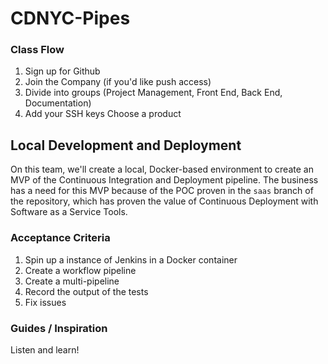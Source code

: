 # CDNYC-Pipes


### Class Flow

1. Sign up for Github
1. Join the Company (if you'd like push access)
1. Divide into groups (Project Management, Front End, Back End, Documentation)
1. Add your SSH keys Choose a product

## Local Development and Deployment

On this team, we'll create a local, Docker-based environment to create an MVP of the Continuous Integration and Deployment pipeline. The business has a need for this MVP because of the POC proven in the `saas` branch of the repository, which has proven the value of Continuous Deployment with Software as a Service Tools.

### Acceptance Criteria

1. Spin up a instance of Jenkins in a Docker container
1. Create a workflow pipeline
1. Create a multi-pipeline
1. Record the output of the tests
1. Fix issues

### Guides / Inspiration

Listen and learn!
